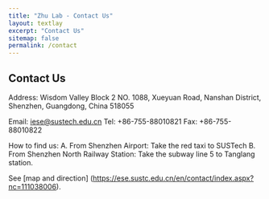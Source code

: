 ```yaml
---
title: "Zhu Lab - Contact Us"
layout: textlay
excerpt: "Contact Us"
sitemap: false
permalink: /contact
---
```


## Contact Us

Address: 
Wisdom Valley Block 2 
NO. 1088, Xueyuan Road, Nanshan District, Shenzhen, Guangdong, China 518055

Email: iese@sustech.edu.cn
Tel:  +86-755-88010821
Fax: +86-755-88010822

How to find us:
A. From Shenzhen Airport: Take the red taxi to SUSTech
B. From Shenzhen North Railway Station: Take the subway line 5 to Tanglang station.

See [map and direction] (https://ese.sustc.edu.cn/en/contact/index.aspx?nc=111038006).